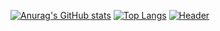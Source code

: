 [![Anurag's GitHub stats](https://github-readme-stats.vercel.app/api?username=Dacops&theme=onedark)](https://github.com/anuraghazra/github-readme-stats)
[![Top Langs](https://github-readme-stats.vercel.app/api/top-langs/?username=Dacops&&theme=onedark)](https://github.com/anuraghazra/github-readme-stats)
[![Header](https://www.codewars.com/users/Dacops/badges/large "Header")](https://www.codewars.com/)


